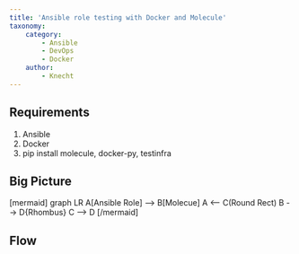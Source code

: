 ```yaml
---
title: 'Ansible role testing with Docker and Molecule'
taxonomy:
    category:
        - Ansible
        - DevOps
        - Docker
    author:
        - Knecht
---
```


## Requirements

1. Ansible
1. Docker
3. pip install molecule, docker-py, testinfra

## Big Picture

[mermaid]
graph LR
    A[Ansible Role] --> B[Molecue]
    A <-- C(Round Rect)
    B --> D{Rhombus}
   C --> D
[/mermaid]


## Flow